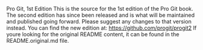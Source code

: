 Pro Git, 1st Edition This is the source for the 1st edition of the Pro Git book. The second edition has since been released and is what will be maintained and published going forward. Please suggest any changes to that version instead. You can find the new edition at: https://github.com/progit/progit2 If youre looking for the original README content, it can be found in the README.original.md file.